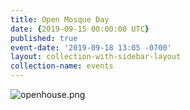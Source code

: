 ```yaml
---
title: Open Mosque Day
date: {2019-09-15 00:00:00 UTC}
published: true
event-date: '2019-09-18 13:05 -0700'
layout: collection-with-sidebar-layout
collection-name: events
---
```


![openhouse.png]({{site.baseurl}}/media/openhouse.png)
